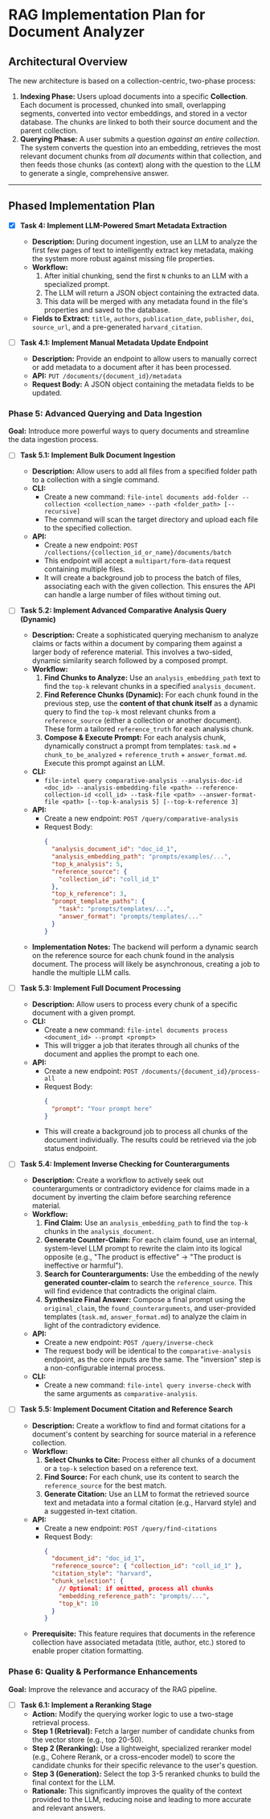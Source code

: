 # RAG Implementation Plan for Document Analyzer

## Architectural Overview

The new architecture is based on a collection-centric, two-phase process:

1.  **Indexing Phase:** Users upload documents into a specific **Collection**. Each document is processed, chunked into small, overlapping segments, converted into vector embeddings, and stored in a vector database. The chunks are linked to both their source document and the parent collection.
2.  **Querying Phase:** A user submits a question _against an entire collection_. The system converts the question into an embedding, retrieves the most relevant document chunks from _all documents_ within that collection, and then feeds those chunks (as context) along with the question to the LLM to generate a single, comprehensive answer.

---

## Phased Implementation Plan

- [x] **Task 4: Implement LLM-Powered Smart Metadata Extraction**

  - **Description:** During document ingestion, use an LLM to analyze the first few pages of text to intelligently extract key metadata, making the system more robust against missing file properties.
  - **Workflow:**
    1.  After initial chunking, send the first `N` chunks to an LLM with a specialized prompt.
    2.  The LLM will return a JSON object containing the extracted data.
    3.  This data will be merged with any metadata found in the file's properties and saved to the database.
  - **Fields to Extract:** `title`, `authors`, `publication_date`, `publisher`, `doi`, `source_url`, and a pre-generated `harvard_citation`.

- [ ] **Task 4.1: Implement Manual Metadata Update Endpoint**
  - **Description:** Provide an endpoint to allow users to manually correct or add metadata to a document after it has been processed.
  - **API:** `PUT /documents/{document_id}/metadata`
  - **Request Body:** A JSON object containing the metadata fields to be updated.

### Phase 5: Advanced Querying and Data Ingestion

**Goal:** Introduce more powerful ways to query documents and streamline the data ingestion process.

- [ ] **Task 5.1: Implement Bulk Document Ingestion**

  - **Description:** Allow users to add all files from a specified folder path to a collection with a single command.
  - **CLI:**
    - Create a new command: `file-intel documents add-folder --collection <collection_name> --path <folder_path> [--recursive]`
    - The command will scan the target directory and upload each file to the specified collection.
  - **API:**
    - Create a new endpoint: `POST /collections/{collection_id_or_name}/documents/batch`
    - This endpoint will accept a `multipart/form-data` request containing multiple files.
    - It will create a background job to process the batch of files, associating each with the given collection. This ensures the API can handle a large number of files without timing out.

- [ ] **Task 5.2: Implement Advanced Comparative Analysis Query (Dynamic)**

  - **Description:** Create a sophisticated querying mechanism to analyze claims or facts within a document by comparing them against a larger body of reference material. This involves a two-sided, dynamic similarity search followed by a composed prompt.
  - **Workflow:**
    1.  **Find Chunks to Analyze:** Use an `analysis_embedding_path` text to find the `top-k` relevant chunks in a specified `analysis_document`.
    2.  **Find Reference Chunks (Dynamic):** For each chunk found in the previous step, use the **content of that chunk itself** as a dynamic query to find the `top-k` most relevant chunks from a `reference_source` (either a collection or another document). These form a tailored `reference_truth` for each analysis chunk.
    3.  **Compose & Execute Prompt:** For each analysis chunk, dynamically construct a prompt from templates: `task.md` + `chunk_to_be_analyzed` + `reference_truth` + `answer_format.md`. Execute this prompt against an LLM.
  - **CLI:**
    - `file-intel query comparative-analysis --analysis-doc-id <doc_id> --analysis-embedding-file <path> --reference-collection-id <coll_id> --task-file <path> --answer-format-file <path> [--top-k-analysis 5] [--top-k-reference 3]`
  - **API:**
    - Create a new endpoint: `POST /query/comparative-analysis`
    - Request Body:
      ```json
      {
        "analysis_document_id": "doc_id_1",
        "analysis_embedding_path": "prompts/examples/...",
        "top_k_analysis": 5,
        "reference_source": {
          "collection_id": "coll_id_1"
        },
        "top_k_reference": 3,
        "prompt_template_paths": {
          "task": "prompts/templates/...",
          "answer_format": "prompts/templates/..."
        }
      }
      ```
  - **Implementation Notes:** The backend will perform a dynamic search on the reference source for each chunk found in the analysis document. The process will likely be asynchronous, creating a job to handle the multiple LLM calls.

- [ ] **Task 5.3: Implement Full Document Processing**

  - **Description:** Allow users to process every chunk of a specific document with a given prompt.
  - **CLI:**
    - Create a new command: `file-intel documents process <document_id> --prompt <prompt>`
    - This will trigger a job that iterates through all chunks of the document and applies the prompt to each one.
  - **API:**
    - Create a new endpoint: `POST /documents/{document_id}/process-all`
    - Request Body:
      ```json
      {
        "prompt": "Your prompt here"
      }
      ```
    - This will create a background job to process all chunks of the document individually. The results could be retrieved via the job status endpoint.

- [ ] **Task 5.4: Implement Inverse Checking for Counterarguments**

  - **Description:** Create a workflow to actively seek out counterarguments or contradictory evidence for claims made in a document by inverting the claim before searching reference material.
  - **Workflow:**
    1.  **Find Claim:** Use an `analysis_embedding_path` to find the `top-k` chunks in the `analysis_document`.
    2.  **Generate Counter-Claim:** For each claim found, use an internal, system-level LLM prompt to rewrite the claim into its logical opposite (e.g., "The product is effective" -> "The product is ineffective or harmful").
    3.  **Search for Counterarguments:** Use the embedding of the newly **generated counter-claim** to search the `reference_source`. This will find evidence that contradicts the original claim.
    4.  **Synthesize Final Answer:** Compose a final prompt using the `original_claim`, the `found_counterarguments`, and user-provided templates (`task.md`, `answer_format.md`) to analyze the claim in light of the contradictory evidence.
  - **API:**
    - Create a new endpoint: `POST /query/inverse-check`
    - The request body will be identical to the `comparative-analysis` endpoint, as the core inputs are the same. The "inversion" step is a non-configurable internal process.
  - **CLI:**
    - Create a new command: `file-intel query inverse-check` with the same arguments as `comparative-analysis`.

- [ ] **Task 5.5: Implement Document Citation and Reference Search**

  - **Description:** Create a workflow to find and format citations for a document's content by searching for source material in a reference collection.
  - **Workflow:**
    1.  **Select Chunks to Cite:** Process either all chunks of a document or a `top-k` selection based on a reference text.
    2.  **Find Source:** For each chunk, use its content to search the `reference_source` for the best match.
    3.  **Generate Citation:** Use an LLM to format the retrieved source text and metadata into a formal citation (e.g., Harvard style) and a suggested in-text citation.
  - **API:**
    - Create a new endpoint: `POST /query/find-citations`
    - Request Body:
      ```json
      {
        "document_id": "doc_id_1",
        "reference_source": { "collection_id": "coll_id_1" },
        "citation_style": "harvard",
        "chunk_selection": {
          // Optional: if omitted, process all chunks
          "embedding_reference_path": "prompts/...",
          "top_k": 10
        }
      }
      ```
  - **Prerequisite:** This feature requires that documents in the reference collection have associated metadata (title, author, etc.) stored to enable proper citation formatting.

### Phase 6: Quality & Performance Enhancements

**Goal:** Improve the relevance and accuracy of the RAG pipeline.

- [ ] **Task 6.1: Implement a Reranking Stage**
  - **Action:** Modify the querying worker logic to use a two-stage retrieval process.
  - **Step 1 (Retrieval):** Fetch a larger number of candidate chunks from the vector store (e.g., top 20-50).
  - **Step 2 (Reranking):** Use a lightweight, specialized reranker model (e.g., Cohere Rerank, or a cross-encoder model) to score the candidate chunks for their specific relevance to the user's question.
  - **Step 3 (Generation):** Select the top 3-5 reranked chunks to build the final context for the LLM.
  - **Rationale:** This significantly improves the quality of the context provided to the LLM, reducing noise and leading to more accurate and relevant answers.

